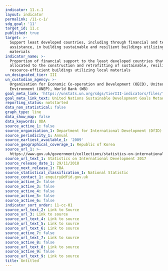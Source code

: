 ```yaml
---
indicator: 11.c.1
layout: indicator
permalink: /11-c-1/
sdg_goal: '11'
target_id: 11.c
published: true
target: >-
  Support least developed countries, including through financial and technical
  assistance, in building sustainable and resilient buildings utilizing local
  materials
indicator_name: >-
  Proportion of financial support to the least developed countries that is
  allocated to the construction and retrofitting of sustainable, resilient and
  resource-efficient buildings utilizing local materials
un_designated_tier: III
un_custodian_agency: >-
  Organisation for Economic Co-operation and Development (OECD), United Nations
  Environment (UNEP), World Bank (WB)
goal_meta_link: 'https://unstats.un.org/sdgs/tierIII-indicators/files/Tier3-11-c-01.pdf'
goal_meta_link_text: United Nations Sustainable Development Goals Metadata (PDF 4.0 MB)
reporting_status: notstarted
data_non_statistical: false
graph_type: line
data_show_map: false
data_keywords: ODA
source_active_1: false
source_organisation_1: Department for International Development (DfID)
source_periodicity_1: Annual
source_earliest_available_1: '2009'
source_geographical_coverage_1: Republic of Korea
source_url_1: >-
  https://www.gov.uk/government/collections/statistics-on-international-development
source_url_text_1: Statistics on International Development 2017
source_release_date_1: 29/11/2018
source_next_release_1: TBA
source_statistical_classification_1: National Statistic
source_contact_1: enquiry@dfid.gov.uk
source_active_2: false
source_active_3: false
source_active_4: false
source_active_5: false
source_active_6: false
indicator_sort_order: 11-cc-01
source_url_text_2: Link to Source
source_url_3: Link to source
source_url_text_4: Link to source
source_url_text_5: Link to source
source_url_text_6: Link to source
source_active_7: false
source_url_text_7: Link to source
source_active_8: false
source_url_text_8: Link to source
source_active_9: false
source_url_text_9: Link to source
title: Untitled
---
```

